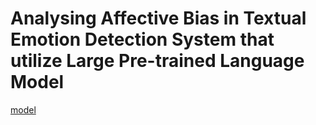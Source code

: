 # Analysing Affective Bias in Textual Emotion Detection System that utilize Large Pre-trained Language Model


[model](https://drive.google.com/drive/folders/1M_-B8WpByftRlk44tqQ9b-WrXv3rIj_X?usp=sharing)

